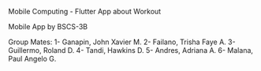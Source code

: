 Mobile Computing - Flutter App about Workout

Mobile App by BSCS-3B

Group Mates:
1- Ganapin, John Xavier M.
2- Failano, Trisha Faye A.
3- Guillermo, Roland D.
4- Tandi, Hawkins D.
5- Andres, Adriana A.
6- Malana, Paul Angelo G.